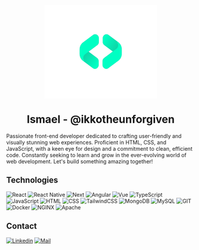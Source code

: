 <div align="center">
  <img src="./brand.png" align="center" alt="ismadev" width="300" height="250"/>
</div>

<h1 align="center">Ismael - @ikkotheunforgiven</h1>

Passionate front-end developer dedicated to crafting user-friendly and visually stunning web experiences. Proficient in HTML, CSS, and JavaScript, with a keen eye for design and a commitment to clean, efficient code. Constantly seeking to learn and grow in the ever-evolving world of web development. Let's build something amazing together!

## Technologies

![React](https://img.shields.io/badge/React-61DAFB?style=for-the-badge&logo=React&logoColor=000)
![React Native](https://img.shields.io/badge/React%20Native-61DAFB?style=for-the-badge&logo=React&logoColor=000)
![Next](https://img.shields.io/badge/Next-000?style=for-the-badge&logo=Next.js&logoColor=fff)
![Angular](https://img.shields.io/badge/Angular-DD0031?style=for-the-badge&logo=angular&logoColor=white)
![Vue](https://img.shields.io/badge/Vue.js-35495E?style=for-the-badge&logo=vue.js&logoColor=4FC08D)
![TypeScript](https://img.shields.io/badge/TypeScript-3178C6?style=for-the-badge&logo=TypeScript&logoColor=fff)
![JavaScript](https://img.shields.io/badge/JavaScript-F7DF1E?style=for-the-badge&logo=JavaScript&logoColor=000)
![HTML](https://img.shields.io/badge/HTML-E34F26?style=for-the-badge&logo=HTML5&logoColor=fff)
![CSS](https://img.shields.io/badge/CSS-1572B6?style=for-the-badge&logo=CSS3&logoColor=fff)
![TailwindCSS](https://img.shields.io/badge/TailwindCSS-06B6D4?style=for-the-badge&logo=Tailwind%20CSS&logoColor=fff)
![MongoDB](https://img.shields.io/badge/MongoDB-47A248?style=for-the-badge&logo=MongoDB&logoColor=fff)
![MySQL](https://img.shields.io/badge/MySQL-4479A1?style=for-the-badge&logo=MySQL&logoColor=fff)
![GIT](https://img.shields.io/badge/GIT-F05032?style=for-the-badge&logo=GIT&logoColor=fff)
![Docker](https://img.shields.io/badge/Docker-2496ED?style=for-the-badge&logo=Docker&logoColor=fff)
![NGINX](https://img.shields.io/badge/NGINX-009639?style=for-the-badge&logo=NGINX&logoColor=fff)
![Apache](https://img.shields.io/badge/Apache-D22128?style=for-the-badge&logo=Apache&logoColor=fff)

## Contact 
[![Linkedin](https://img.shields.io/badge/Linkedin-0A66C2?style=for-the-badge&logo=LinkedIn&logoColor=fff)](https://linkedin.com/in/ismaelcorbacho/)
<a href="mailto:ismaele54@gmail.com">![Mail](https://img.shields.io/badge/Mail-30B980?style=for-the-badge&logo=Minutemailer&logoColor=fff)</a>
